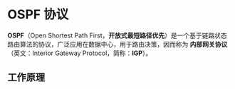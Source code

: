 # OSPF 协议

**OSPF**（Open Shortest Path First，**开放式最短路径优先**）是一个基于链路状态路由算法的协议，广泛应用在数据中心，用于路由决策，因而称为 **内部网关协议**（英文：Interior Gateway Protocol，简称：**IGP**）。

## 工作原理
